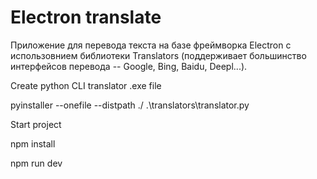 # Electron translate

Приложение для перевода текста на базе фреймворка Electron с использовнием библиотеки Translators (поддерживает большинство интерфейсов перевода -- Google, Bing, Baidu, Deepl...).

Create python CLI translator .exe file

pyinstaller --onefile --distpath ./ .\translators\translator.py

Start project

npm install

npm run dev
